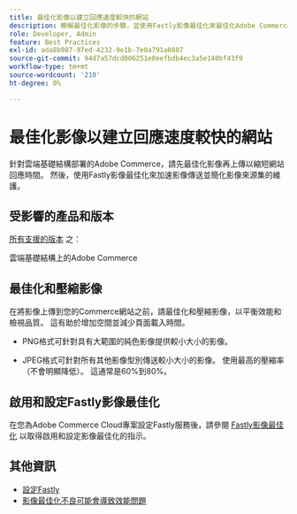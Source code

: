 ```yaml
---
title: 最佳化影像以建立回應速度較快的網站
description: 瞭解最佳化影像的步驟，並使用Fastly影像最佳化來最佳化Adobe Commerce網站上的回應時間。
role: Developer, Admin
feature: Best Practices
exl-id: ada8b987-97ed-4232-9e1b-7e0a791a0807
source-git-commit: 94d7a57dcd006251e8eefbdb4ec3a5e140bf43f9
workflow-type: tm+mt
source-wordcount: '210'
ht-degree: 0%

---
```


# 最佳化影像以建立回應速度較快的網站

針對雲端基礎結構部署的Adobe Commerce，請先最佳化影像再上傳以縮短網站回應時間。 然後，使用Fastly影像最佳化來加速影像傳送並簡化影像來源集的維護。

## 受影響的產品和版本

[所有支援的版本](../../../release/versions.md) 之：

雲端基礎結構上的Adobe Commerce


## 最佳化和壓縮影像

在將影像上傳到您的Commerce網站之前，請最佳化和壓縮影像，以平衡效能和檢視品質。 這有助於增加空間並減少頁面載入時間。

- PNG格式可針對具有大範圍的純色影像提供較小大小的影像。

- JPEG格式可針對所有其他影像型別傳送較小大小的影像。 使用最高的壓縮率（不會明顯降低）。 這通常是60%到80%。

## 啟用和設定Fastly影像最佳化

在您為Adobe Commerce Cloud專案設定Fastly服務後，請參閱 [Fastly影像最佳化](https://devdocs.magento.com/cloud/cdn/fastly-image-optimization.html) 以取得啟用和設定影像最佳化的指示。

## 其他資訊

- [設定Fastly](https://devdocs.magento.com/cloud/cdn/configure-fastly.html)
- [影像最佳化不良可能會導致效能問題](https://experienceleague.adobe.com/docs/commerce-knowledge-base/kb/troubleshooting/miscellaneous/file-storage-low-specific-page-loads-are-slow.html)
